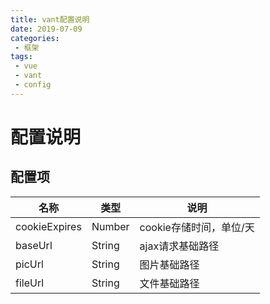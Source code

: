 ```yaml
---
title: vant配置说明
date: 2019-07-09
categories:
 - 框架
tags:
 - vue
 - vant
 - config
---
```


# 配置说明

## 配置项

名称|类型|说明
---|---|---
cookieExpires|Number|cookie存储时间，单位/天
baseUrl|String|ajax请求基础路径
picUrl|String|图片基础路径
fileUrl|String|文件基础路径